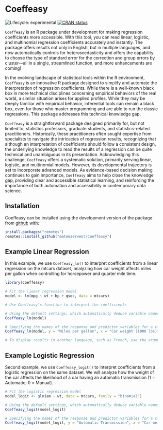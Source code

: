 
<!-- README.md is generated from README.Rmd. Please edit that file -->

# Coeffeasy

<!-- badges: start -->

![Lifecycle:
experimental](https://img.shields.io/badge/lifecycle-experimental-orange.svg)
[![CRAN
status](https://www.r-pkg.org/badges/version/Coeffeasy)](https://CRAN.R-project.org/package=Coeffeasy)
<!-- badges: end -->

`Coeffeasy` is an R package under development for making regression
coefficients more accessible. With this tool, you can read linear,
logistic, and multinomial regression coefficients accurately and
instantly. The package offers results not only in English, but in
multiple languages, and now automatically controls for
heteroscedasticity and offers the capability to choose the type of
standard error for the correction and group errors by cluster—all in a
single, streamlined function, and more enhancements are coming!

In the evolving landscape of statistical tools within the R environment,
`Coeffeasy` is an innovative R package designed to simplify and automate
the interpretation of regression coefficients. While there is a
well-known black box in more technical disciplines concerning empirical
behaviors of the real world, a similar situation arises for applied
profiles. While they may be deeply familiar with empirical behavior,
inferential tools can remain a black box, even for those who master
programming and are able to run the classic regressions. This package
addresses this technical knowledge gap.

`Coeffeasy` is a straightforward package designed primarily for, but not
limited to, statistics professors, graduate students, and
statistics-related practitioners. Historically, these practitioners
often sought expertise from specialists to navigate the intricacies of
regression results, recognizing that although an interpretation of
coefficients should follow a consistent design, the underlying knowledge
to read the results of a regression can be quite technical and
unambiguous in its presentation. Acknowledging this challenge,
`Coeffeasy` offers a systematic solution, primarily serving linear,
logistic, and multinomial models. However, its developmental trajectory
is set to incorporate advanced models. As evidence-based decision making
continues to gain importance, `Coeffeasy` aims to help close the
knowledge gap, providing clear and accessible statistical learning, and
reinforcing the importance of both automation and accessibility in
contemporary data science.

## Installation

Coeffeasy can be installed using the development version of the package
from [github](https://github.com/your_github_username/Coeffeasy) with:

``` r
install.packages("remotes")
remotes::install_github("mateoservent/Coeffeasy")
```

## Example Linear Regression

In this example, we use `Coeffeasy_lm()` to interpret coefficients from
a linear regression on the mtcars dataset, analyzing how car weight
affects miles per gallon when controlling for horsepower and quarter
mile time.

``` r
library(Coeffeasy)

# Fit the linear regression model
model <- lm(mpg ~ wt + hp + qsec, data = mtcars)

# Use Coeffeasy's function to interpret the coefficients

# Using the default settings, which automatically deduce variable names and use an alpha of 0.05
Coeffeasy_lm(model) 

# Specifying the names of the response and predictor variables for a clearer interpretation, adjusting the significance level, and selecting a longer, more descriptive result
Coeffeasy_lm(model, y = "Miles per gallon", x = "Car weight (1000 lbs)", alpha = 0.01, short = F) 

# To display results in another language, such as French, use the argument 'language="fr"' (beta).
```

## Example Logistic Regression

Second example, we use `Coeffeasy_logit()` to interpret coefficients
from a logistic regression on the same dataset. We will analyze how the
weight of the car affects the likelihood of a car having an automatic
transmission (1 = Automatic; 0 = Manual).

``` r
# Fit the logistic regression model
model_logit <- glm(am ~ wt, data = mtcars, family = "binomial")

# Using the default settings, which automatically deduce variable names and use an alpha of 0.05
Coeffeasy_logit(model_logit) 

# Specifying the names of the response and predictor variables for a clearer interpretation, and adjusting the significance level
Coeffeasy_logit(model_logit, y = "Automatic Transmission", x = "Car weight (1000 lbs)", alpha = 0.01) 
```

